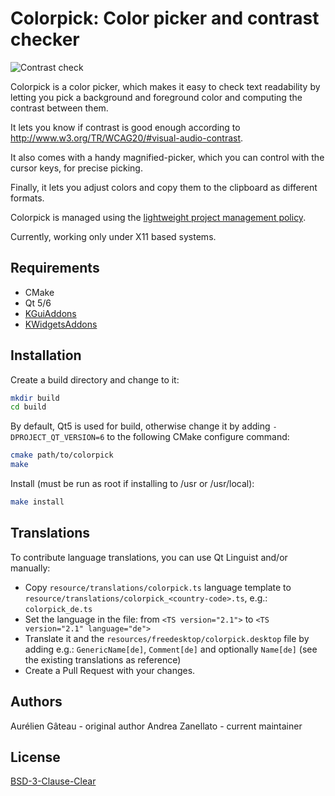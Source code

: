 # Colorpick: Color picker and contrast checker

![Contrast check](screenshots/contrast.png)

Colorpick is a color picker, which makes it easy to check text readability by
letting you pick a background and foreground color and computing the contrast
between them.

It lets you know if contrast is good enough according to
<http://www.w3.org/TR/WCAG20/#visual-audio-contrast>.

It also comes with a handy magnified-picker, which you can control with the
cursor keys, for precise picking.

Finally, it lets you adjust colors and copy them to the clipboard as different
formats.

Colorpick is managed using the [lightweight project management policy][1].

Currently, working only under X11 based systems.

## Requirements

- CMake
- Qt 5/6
- [KGuiAddons][2]
- [KWidgetsAddons][3]

## Installation

Create a build directory and change to it:

```bash
mkdir build
cd build
```

By default, Qt5 is used for build, otherwise change it by adding `-DPROJECT_QT_VERSION=6`
to the following CMake configure command:

```bash
cmake path/to/colorpick
make
```

Install (must be run as root if installing to /usr or /usr/local):

```bash
make install
```

## Translations

To contribute language translations, you can use Qt Linguist and/or manually:

- Copy `resource/translations/colorpick.ts` language template to
  `resource/translations/colorpick_<country-code>.ts`, e.g.: `colorpick_de.ts`
- Set the language in the file:
  from `<TS version="2.1">` to `<TS version="2.1" language="de">`
- Translate it and the `resources/freedesktop/colorpick.desktop` file by adding
  e.g.: `GenericName[de]`, `Comment[de]` and optionally `Name[de]`
  (see the existing translations as reference)
- Create a Pull Request with your changes.

## Authors

Aurélien Gâteau - original author
Andrea Zanellato - current maintainer

## License

[BSD-3-Clause-Clear](https://spdx.org/licenses/BSD-3-Clause-Clear.html)


[1]: http://agateau.com/2014/lightweight-project-management
[2]: https://invent.kde.org/frameworks/kguiaddons/
[3]: https://invent.kde.org/frameworks/kwidgetsaddons/
